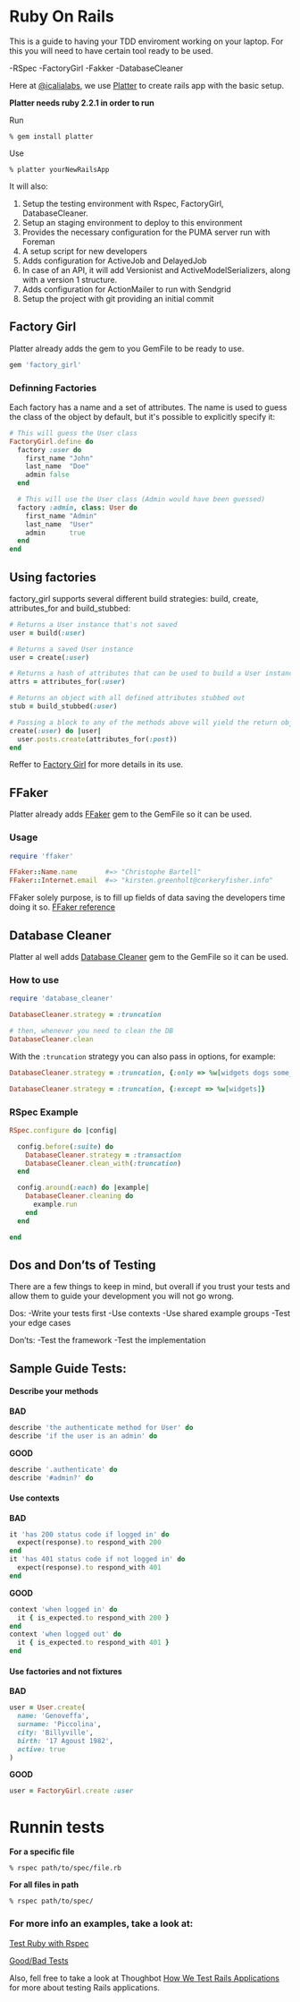 # Ruby On Rails

This is a guide to having your TDD enviroment working on your laptop. For this you will need to have certain tool ready to be used.

-RSpec
-FactoryGirl
-Fakker
-DatabaseCleaner

Here at [@icalialabs](http://icalialabs.com), we use [Platter](https://github.com/IcaliaLabs/platter) to create rails app with the basic setup.

**Platter needs ruby 2.2.1 in order to run**

Run

```console
% gem install platter
```

Use

```console
% platter yourNewRailsApp
```

It will also:

1. Setup the testing environment with Rspec, FactoryGirl, DatabaseCleaner.
2. Setup an staging environment to deploy to this environment
3. Provides the necessary configuration for the PUMA server run with Foreman
4. A setup script for new developers
5. Adds configuration for ActiveJob and DelayedJob
6. In case of an API, it will add Versionist and ActiveModelSerializers, along with a version 1 structure.
7. Adds configuration for ActionMailer to run with Sendgrid
8. Setup the project with git providing an initial commit


## Factory Girl

Platter already adds the gem to you GemFile to be ready to use.

```ruby
gem 'factory_girl'
```

### Definning Factories

Each factory has a name and a set of attributes. The name is used to guess the class of the object by default, but it's possible to explicitly specify it:

```ruby
# This will guess the User class
FactoryGirl.define do
  factory :user do
    first_name "John"
    last_name  "Doe"
    admin false
  end

  # This will use the User class (Admin would have been guessed)
  factory :admin, class: User do
    first_name "Admin"
    last_name  "User"
    admin      true
  end
end
```

Using factories
---------------

factory\_girl supports several different build strategies: build, create, attributes\_for and build\_stubbed:

```ruby
# Returns a User instance that's not saved
user = build(:user)

# Returns a saved User instance
user = create(:user)

# Returns a hash of attributes that can be used to build a User instance
attrs = attributes_for(:user)

# Returns an object with all defined attributes stubbed out
stub = build_stubbed(:user)

# Passing a block to any of the methods above will yield the return object
create(:user) do |user|
  user.posts.create(attributes_for(:post))
end
```

Reffer to [Factory Girl](https://github.com/thoughtbot/factory_girl) for more details in its use.

## FFaker 

Platter already adds [FFaker](http://rubygems.org/gems/ffaker) gem to the GemFile so it can be used.

### Usage

```ruby
require 'ffaker'

FFaker::Name.name       #=> "Christophe Bartell"
FFaker::Internet.email  #=> "kirsten.greenholt@corkeryfisher.info"
```

FFaker solely purpose, is to fill up fields of data saving the developers time doing it so. [FFaker reference](https://github.com/ffaker/ffaker/blob/master/REFERENCE.md)

## Database Cleaner

Platter al well adds [Database Cleaner](https://github.com/DatabaseCleaner/database_cleaner) gem to the GemFile so it can be used.

### How to use

```ruby
require 'database_cleaner'

DatabaseCleaner.strategy = :truncation

# then, whenever you need to clean the DB
DatabaseCleaner.clean
```

With the `:truncation` strategy you can also pass in options, for example:

```ruby
DatabaseCleaner.strategy = :truncation, {:only => %w[widgets dogs some_other_table]}
```

```ruby
DatabaseCleaner.strategy = :truncation, {:except => %w[widgets]}
```


### RSpec Example

```ruby
RSpec.configure do |config|

  config.before(:suite) do
    DatabaseCleaner.strategy = :transaction
    DatabaseCleaner.clean_with(:truncation)
  end

  config.around(:each) do |example|
    DatabaseCleaner.cleaning do
      example.run
    end
  end

end
```
## Dos and Don’ts of Testing

There are a few things to keep in mind, but overall if you trust your tests and allow them to guide your development you will not go wrong.

Dos:
-Write your tests first
-Use contexts
-Use shared example groups
-Test your edge cases

Don’ts:
-Test the framework
-Test the implementation

## Sample Guide Tests:

#### Describe your methods

**BAD**
```ruby
describe 'the authenticate method for User' do
describe 'if the user is an admin' do
```

**GOOD**
```ruby
describe '.authenticate' do
describe '#admin?' do
```

#### Use contexts

**BAD**
```ruby
it 'has 200 status code if logged in' do
  expect(response).to respond_with 200
end
it 'has 401 status code if not logged in' do
  expect(response).to respond_with 401
end
```

**GOOD**
```ruby
context 'when logged in' do
  it { is_expected.to respond_with 200 }
end
context 'when logged out' do
  it { is_expected.to respond_with 401 }
end
```

#### Use factories and not fixtures

**BAD**
```ruby
user = User.create(
  name: 'Genoveffa',
  surname: 'Piccolina',
  city: 'Billyville',
  birth: '17 Agoust 1982',
  active: true
)
```

**GOOD**
```ruby
user = FactoryGirl.create :user
```

# Runnin tests

**For a specific file**
```console
% rspec path/to/spec/file.rb
```

**For all files in path**
```console
% rspec path/to/spec/
```

### For more info an examples, take a look at:

[Test Ruby with Rspec](http://cjbrock.github.io/blog/2012/10/16/testing-in-ruby-with-rspec/)

[Good/Bad Tests](http://betterspecs.org)

Also, fell free to take a look at Thoughbot [How We Test Rails Applications](https://robots.thoughtbot.com/how-we-test-rails-applications) for more about testing Rails applications.
